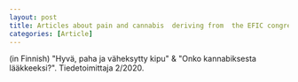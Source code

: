 ```yaml
---
layout: post
title: Articles about pain and cannabis  deriving from  the EFIC congress in Valecia 
categories: [Article] 
---
```

(in Finnish) "Hyvä, paha ja väheksytty kipu" & "Onko kannabiksesta lääkkeeksi?". Tiedetoimittaja 2/2020.
